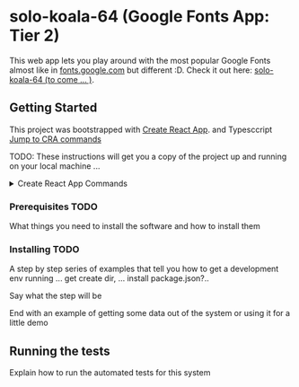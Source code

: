 # solo-koala-64 (Google Fonts App: Tier 2) 

This web app lets you play around with the most popular Google Fonts almost like in [fonts.google.com](https://fonts.google.com) but different :D. Check it out here: [solo-koala-64 (to come ... )](#).


## Getting Started

This project was bootstrapped with [Create React App](https://github.com/facebook/create-react-app). and Typesccript <br />
[Jump to CRA commands](#create-react-app)

TODO: These instructions will get you a copy of the project up and running on your local machine ... 

<details><summary>Create React App Commands</summary>
<p>
In the project directory, you can run (Available Scripts):

```
npm start
```

Runs the app in the development mode.<br />
Open [http://localhost:3000](http://localhost:3000) to view it in the browser.

The page will reload if you make edits.<br />
You will also see any lint errors in the console.

```
npm test
```
Launches the test runner in the interactive watch mode.<br />
See the section about [running tests](https://facebook.github.io/create-react-app/docs/running-tests) for more information.

```
npm run build
```

Builds the app for production to the `build` folder.<br />
It correctly bundles React in production mode and optimizes the build for the best performance.

The build is minified and the filenames include the hashes.<br />
Your app is ready to be deployed!

See the section about [deployment](https://facebook.github.io/create-react-app/docs/deployment) for more information.

```
npm run eject`
```

**Note: this is a one-way operation. Once you `eject`, you can’t go back!**

If you aren’t satisfied with the build tool and configuration choices, you can `eject` at any time. This command will remove the single build dependency from your project.

Instead, it will copy all the configuration files and the transitive dependencies (Webpack, Babel, ESLint, etc) right into your project so you have full control over them. All of the commands except `eject` will still work, but they will point to the copied scripts so you can tweak them. At this point you’re on your own.

You don’t have to ever use `eject`. The curated feature set is suitable for small and middle deployments, and you shouldn’t feel obligated to use this feature. However we understand that this tool wouldn’t be useful if you couldn’t customize it when you are ready for it.

## Learn More

You can learn more in the [Create React App documentation](https://facebook.github.io/create-react-app/docs/getting-started).

To learn React, check out the [React documentation](https://reactjs.org/).

</p>
</details>



### Prerequisites TODO

What things you need to install the software and how to install them


### Installing TODO

A step by step series of examples that tell you how to get a development env running
... get create dir, ... install package.json?..

Say what the step will be

End with an example of getting some data out of the system or using it for a little demo




## Running the tests

Explain how to run the automated tests for this system







